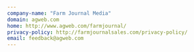 ```yaml
---
company-name: "Farm Journal Media"
domain: agweb.com
home: http://www.agweb.com/farmjournal/
privacy-policy: http://farmjournalsales.com/privacy-policy/
email: feedback@agweb.com
---
```




